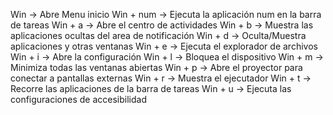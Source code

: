 Win -> Abre Menu inicio
Win + num -> Ejecuta la aplicación num en la barra de tareas
Win + a -> Abre el centro de actividades
Win + b -> Muestra las aplicaciones ocultas del area de notificación
Win + d -> Oculta/Muestra aplicaciones y otras ventanas
Win + e -> Ejecuta el explorador de archivos
Win + i -> Abre la configuración
Win + l -> Bloquea el dispositivo
Win + m -> Minimiza todas las ventanas abiertas
Win + p -> Abre el proyector para conectar a pantallas externas
Win + r -> Muestra el ejecutador
Win + t -> Recorre las aplicaciones de la barra de tareas
Win + u -> Ejecuta las configuraciones de accesibilidad

